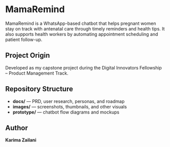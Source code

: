 # MamaRemind

MamaRemind is a WhatsApp-based chatbot that helps pregnant women stay on track with antenatal care through timely reminders and health tips. It also supports health workers by automating appointment scheduling and patient follow-up.

## Project Origin
Developed as my capstone project during the Digital Innovators Fellowship – Product Management Track.

## Repository Structure
- **docs/** — PRD, user research, personas, and roadmap
- **images/** — screenshots, thumbnails, and other visuals
- **prototype/** — chatbot flow diagrams and mockups

## Author
**Karima Zailani**
